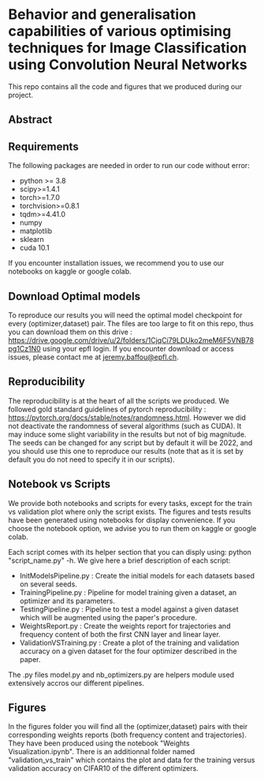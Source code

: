 # Behavior and generalisation capabilities of various optimising techniques for Image Classification using Convolution Neural Networks

This repo contains all the code and figures that we produced during our project.

## Abstract

## Requirements
The following packages are needed in order to run our code without error:
- python >= 3.8
- scipy>=1.4.1
- torch>=1.7.0
- torchvision>=0.8.1
- tqdm>=4.41.0
- numpy 
- matplotlib
- sklearn
- cuda 10.1

If you encounter installation issues, we recommend you to use our notebooks on kaggle or google colab.

## Download Optimal models

To reproduce our results you will need the optimal model checkpoint for every (optimizer,dataset) pair. The files are too large to fit on this repo, thus you can download them on this drive : https://drive.google.com/drive/u/2/folders/1CjqCi79LDUko2meM6F5VNB78pg1Cz1N0 using your epfl login. If you encounter download or access issues, please contact me at jeremy.baffou@epfl.ch.

## Reproducibility

The reproducibility is at the heart of all the scripts we produced. We followed gold standard guidelines of pytorch reproducibility : https://pytorch.org/docs/stable/notes/randomness.html. However we did not deactivate the randomness of several algorithms (such as CUDA). It may induce some slight variability in the results but not of big magnitude. The seeds can be changed for any script but by default it will be 2022, and you should use this one to reproduce our results (note that as it is set by default you do not need to specify it in our scripts).

## Notebook vs Scripts

We provide both notebooks and scripts for every tasks, except for the train vs validation plot where only the script exists. The figures and tests results have been generated using notebooks for display convenience. If you choose the notebook option, we advise you to run them on kaggle or google colab.  

Each script comes with its helper section that you can disply using: python "script_name.py" -h. We give here a brief description of each script:

- InitModelsPipeline.py : Create the initial models for each datasets based on several seeds.
- TrainingPipeline.py : Pipeline for model training given a dataset, an optimizer and its parameters.
- TestingPipeline.py : Pipeline to test a model against a given dataset which will be augmented using the paper's procedure.
- WeightsReport.py : Create the weights report for trajectories and frequency content of both the first CNN layer and linear layer.
- ValidationVSTraining.py : Create a plot of the training and validation accuracy on a given dataset for the four optimizer described in the paper.

The .py files model.py and nb_optimizers.py are helpers module used extensively accros our different pipelines.

## Figures

In the figures folder you will find all the (optimizer,dataset) pairs with their corresponding weights reports (both frequency content and trajectories). They have been produced using the notebook "Weights Visualization.ipynb". There is an additionnal folder named "validation_vs_train" which contains the plot and data for the training versus validation accuracy on CIFAR10 of the different optimizers.

